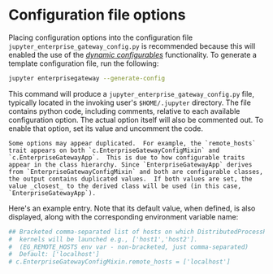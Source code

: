 # Configuration file options
Placing configuration options into the configuration file `jupyter_enterprise_gateway_config.py` is recommended because this will enabled the use of the [_dynamic configurables_](config-dynamic.md/#dynamic-configurables) functionality. To generate a template configuration file, run the following:

```bash
jupyter enterprisegateway --generate-config
```
This command will produce a `jupyter_enterprise_gateway_config.py` file, typically located in the invoking user's `$HOME/.jupyter` directory.  The file contains python code, including comments, relative to each available configuration option.  The actual option itself will also be commented out.  To enable that option, set its value and uncomment the code.

```{Note}
Some options may appear duplicated.  For example, the `remote_hosts` trait appears on both `c.EnterpriseGatewayConfigMixin` and `c.EnterpriseGatewayApp`.  This is due to how configurable traits appear in the class hierarchy. Since `EnterpriseGatewayApp` derives from `EnterpriseGatewayConfigMixin` and both are configurable classes, the output contains duplicated values.  If both values are set, the value _closest_ to the derived class will be used (in this case, `EnterpriseGatewayApp`).
```
Here's an example entry.  Note that its default value, when defined, is also displayed, along with the corresponding environment variable name:
```python
## Bracketed comma-separated list of hosts on which DistributedProcessProxy
#  kernels will be launched e.g., ['host1','host2']. 
#  (EG_REMOTE_HOSTS env var - non-bracketed, just comma-separated)
#  Default: ['localhost']
# c.EnterpriseGatewayConfigMixin.remote_hosts = ['localhost']
```

